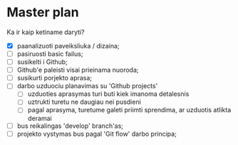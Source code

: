 # Master plan

Ka ir kaip ketiname daryti?

- [x] paanalizuoti paveiksliuka / dizaina;
- [ ] pasiruosti basic failus;
- [ ] susikelti i Github;
- [ ] Github'e paleisti visai prieinama nuoroda;
- [ ] susikurti porjekto aprasa;
- [ ] darbo uzduociu planavimas su 'Github projects'
    - [ ] uzduoties aprasymas turi buti kiek imanoma detalesnis
    - [ ] uztrukti turetu ne daugiau nei pusdieni
    - [ ] pagal aprasyma, turetume galeti priimti sprendima, ar uzduotis atlikta deramai
- [ ] bus reikalingas 'develop' branch'as;
- [ ] projekto vystymas bus pagal 'Git flow' darbo principa;